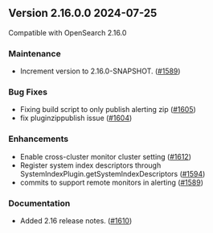 ## Version 2.16.0.0 2024-07-25
Compatible with OpenSearch 2.16.0

### Maintenance
* Increment version to 2.16.0-SNAPSHOT. ([#1589](https://github.com/opensearch-project/alerting/pull/1589))

### Bug Fixes
* Fixing build script to only publish alerting zip ([#1605](https://github.com/opensearch-project/alerting/pull/1605))
* fix pluginzippublish issue ([#1604](https://github.com/opensearch-project/alerting/pull/1604))

### Enhancements
* Enable cross-cluster monitor cluster setting ([#1612](https://github.com/opensearch-project/alerting/pull/1612))
* Register system index descriptors through SystemIndexPlugin.getSystemIndexDescriptors ([#1594](https://github.com/opensearch-project/alerting/pull/1594))
* commits to support remote monitors in alerting ([#1589](https://github.com/opensearch-project/alerting/pull/1589))


### Documentation
* Added 2.16 release notes. ([#1610](https://github.com/opensearch-project/alerting/pull/1610))